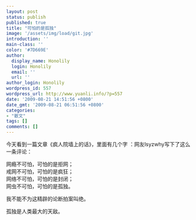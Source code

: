 ```yaml
---
layout: post
status: publish
published: true
title: "可怕的是孤独"
image: '/assets/img/load/git.jpg'
introduction: ''
main-class: ''
color: '#7D669E'
author:
  display_name: Honolily
  login: Honolily
  email: ''
  url: ''
author_login: Honolily
wordpress_id: 557
wordpress_url: http://www.yuanli.info/?p=557
date: '2009-08-21 14:51:56 +0800'
date_gmt: '2009-08-21 06:51:56 +0800'
categories:
- "散文"
tags: []
comments: []
---
```

<p>今天看到一篇文章《疯人院墙上的话》，里面有几个字 ：网友lsyzwhy写下了这么一条评论：</p>
<p>网瘾不可怕，可怕的是拒网；<br />
戒网不可怕，可怕的是疯狂；<br />
网络不可怕，可怕的是封闭；<br />
网虫不可怕，可怕的是孤独。</p>
<p>我不能不为这精辟的论断拍案叫绝。 </p>
<p>孤独是人类最大的天敌。</p>
